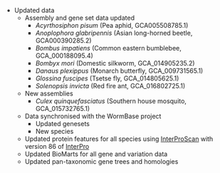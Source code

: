 - Updated data
    - Assembly and gene set data updated
      - _Acyrthosiphon pisum_ (Pea aphid, GCA005508785.1)
      - _Anoplophora glabripennis_ (Asian long-horned beetle, GCA000390285.2)
      - _Bombus impatiens_ (Common eastern bumblebee, GCA_000188095.4)
      - _Bombyx mori_ (Domestic silkworm, GCA_014905235.2)
      - _Danaus plexippus_ (Monarch butterfly, GCA_009731565.1)
      - _Glossina fuscipes_ (Tsetse fly, GCA_014805625.1)
      - _Solenopsis invicta_ (Red fire ant, GCA_016802725.1)
    - New assemblies
      - _Culex quinquefasciatus_ (Southern house mosquito, GCA_015732765.1)
    - Data synchronised with the WormBase project
      - Updated genesets
      - New species
    - Updated protein features for all species using [InterProScan](http://www.ebi.ac.uk/interpro/search/sequence-search) with version 86 of [InterPro](https://www.ebi.ac.uk/interpro/)
    - Updated BioMarts for all gene and variation data
    - Updated pan-taxonomic gene trees and homologies
